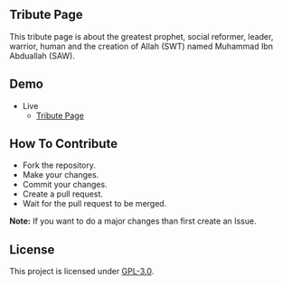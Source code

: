 ## Tribute Page
This tribute page is about the greatest prophet, social reformer, leader, warrior, human and the creation of Allah (SWT) named Muhammad Ibn Abduallah (SAW).

## Demo
- Live
    - [Tribute Page](https://mrhrifat.github.io/tribute-page)

## How To Contribute
- Fork the repository.
- Make your changes.
- Commit your changes.
- Create a pull request.
- Wait for the pull request to be merged.

**Note:** If you want to do a major changes than first create an Issue.

## License
This project is licensed under [GPL-3.0](https://github.com/mrhrifat/tribute-page/blob/master/LICENSE.md).
